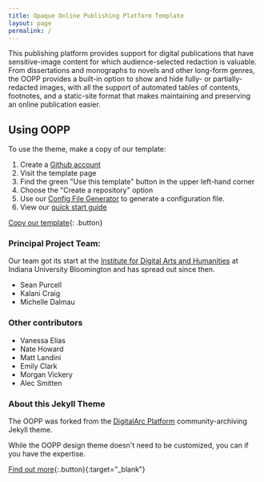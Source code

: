 ```yaml
---
title: Opaque Online Publishing Platform Template
layout: page
permalink: /
---
```


This publishing platform provides support for digital publications that have sensitive-image content for which audience-selected redaction is valuable. From dissertations and monographs to novels and other long-form genres, the OOPP provides a built-in option to show and hide fully- or partially-redacted images, with all the support of automated tables of contents, footnotes, and a static-site format that makes maintaining and preserving an online publication easier.


## Using OOPP

To use the theme, make a copy of our template:
1. Create a [Github account](https://www.github.com/signup)
1. Visit the template page
1. Find the green "Use this template" button in the upper left-hand corner
1. Choose the "Create a repository" option
1. Use our [Config File Generator](https://opaquepublisher.github.io/MakeConfigFile/) to generate a configuration file.
1. View our [quick start guide](https://opaquepublisher.github.io/documentation/)

[Copy our template](https://github.com/OpaquePublisher/template){: .button}

### Principal Project Team:

Our team got its start at the [Institute for Digital Arts and Humanities](https://idah.indiana.edu/) at Indiana University Bloomington and has spread out since then.

- Sean Purcell
- Kalani Craig
- Michelle Dalmau


### Other contributors
- Vanessa Elias
- Nate Howard
- Matt Landini
- Emily Clark
- Morgan Vickery
- Alec Smitten

### About this Jekyll Theme
The OOPP was forked from the [DigitalArc Platform](https://digitalarcplatform.github.io) community-archiving Jekyll theme.

While the OOPP design theme doesn't need to be customized, you can if you have the expertise.

[Find out more](https://digitalarcplatform.github.io/documentation/docs/publishSite/customizing/){:.button}{:target="_blank"}
